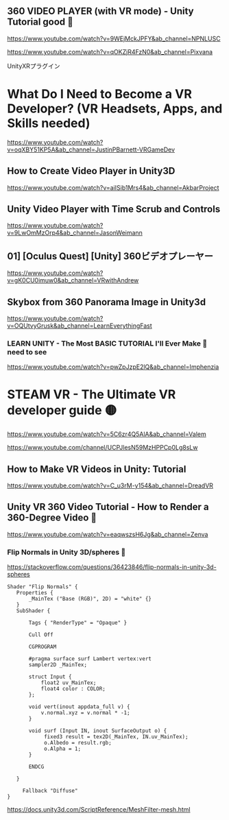 ## 360 VIDEO PLAYER (with VR mode) - Unity Tutorial good 🔴
https://www.youtube.com/watch?v=9WEjMckJPFY&ab_channel=NPNLUSC

https://www.youtube.com/watch?v=qOKZjR4FzN0&ab_channel=Pixvana


UnityXRプラグイン

# What Do I Need to Become a VR Developer? (VR Headsets, Apps, and Skills needed)
https://www.youtube.com/watch?v=oqXBY51KP5A&ab_channel=JustinPBarnett-VRGameDev

## How to Create Video Player in Unity3D
https://www.youtube.com/watch?v=aiISib1Mrs4&ab_channel=AkbarProject

## Unity Video Player with Time Scrub and Controls
https://www.youtube.com/watch?v=9LwOmMzOrp4&ab_channel=JasonWeimann


## 01] [Oculus Quest] [Unity] 360ビデオプレーヤー
https://www.youtube.com/watch?v=gK0CU0imuw0&ab_channel=VRwithAndrew


## Skybox from 360 Panorama Image in Unity3d
https://www.youtube.com/watch?v=OQUtvyGrusk&ab_channel=LearnEverythingFast


### LEARN UNITY - The Most BASIC TUTORIAL I'll Ever Make 🔴 need to see 
https://www.youtube.com/watch?v=pwZpJzpE2lQ&ab_channel=Imphenzia

 # STEAM VR - The Ultimate VR developer guide 🟡
 https://www.youtube.com/watch?v=5C6zr4Q5AlA&ab_channel=Valem
 
 https://www.youtube.com/channel/UCPJlesN59MzHPPCp0Lg8sLw

## How to Make VR Videos in Unity: Tutorial
https://www.youtube.com/watch?v=C_u3rM-y154&ab_channel=DreadVR

 ## Unity VR 360 Video Tutorial - How to Render a 360-Degree Video 🔴
 https://www.youtube.com/watch?v=eaqwszsH6Jg&ab_channel=Zenva
 
 
 ### Flip Normals in Unity 3D/spheres 🔴
 https://stackoverflow.com/questions/36423846/flip-normals-in-unity-3d-spheres
 
 ```
 Shader "Flip Normals" {
    Properties {
        _MainTex ("Base (RGB)", 2D) = "white" {}
    }
    SubShader {

        Tags { "RenderType" = "Opaque" }

        Cull Off

        CGPROGRAM

        #pragma surface surf Lambert vertex:vert
        sampler2D _MainTex;

        struct Input {
            float2 uv_MainTex;
            float4 color : COLOR;
        };

        void vert(inout appdata_full v) {
            v.normal.xyz = v.normal * -1;
        }

        void surf (Input IN, inout SurfaceOutput o) {
             fixed3 result = tex2D(_MainTex, IN.uv_MainTex);
             o.Albedo = result.rgb;
             o.Alpha = 1;
        }

        ENDCG

    }

      Fallback "Diffuse"
}
 ```

 
 https://docs.unity3d.com/ScriptReference/MeshFilter-mesh.html
 
 




